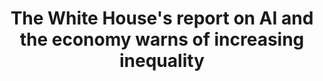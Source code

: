 ---
categories: ['ai', 'economics', 'facebook', 'machine learning', 'tech', 'articles', 'all_articles']
provider_display: "techcrunch.com"
provider_name: "techcrunch.com"
favicon_url: "https://s0.wp.com/wp-content/themes/vip/techcrunch-2013/assets/images/favicon.ico"
title: "The White House's report on AI and the economy warns of increasing inequality"
published: "2016-12-20T09:38:46"
source: https://techcrunch.com/2016/12/20/the-white-houses-report-on-ai-and-the-economy-warns-of-increasing-inequality/
thumbnail: https://tctechcrunch2011.files.wordpress.com/2016/12/white-house-data1.png?w=764&h=400&crop=1
---